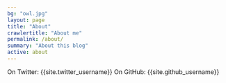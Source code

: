 ```yaml
---
bg: "owl.jpg"
layout: page
title: "About"
crawlertitle: "About me"
permalink: /about/
summary: "About this blog"
active: about
---
```



On Twitter:  {{site.twitter_username}}
On GitHub:  {{site.github_username}}
